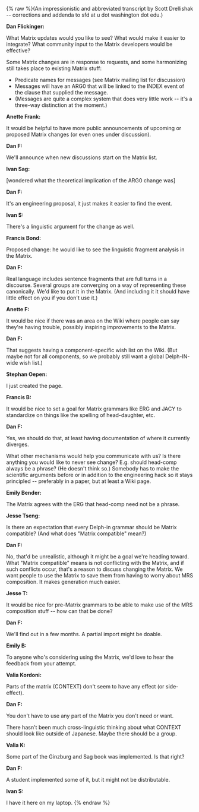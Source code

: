 {% raw %}(An impressionistic and abbreviated transcript by Scott Drellishak --
corrections and addenda to sfd at u dot washington dot edu.)

**Dan Flickinger:**

What Matrix updates would you like to see? What would make it easier to
integrate? What community input to the Matrix developers would be
effective?

Some Matrix changes are in response to requests, and some harmonizing
still takes place to existing Matrix stuff:

- Predicate names for messages (see Matrix mailing list for
discussion)
- Messages will have an ARG0 that will be linked to the INDEX event of
the clause that supplied the message.
- (Messages are quite a complex system that does very little work --
it's a three-way distinction at the moment.)

**Anette Frank:**

It would be helpful to have more public announcements of upcoming or
proposed Matrix changes (or even ones under discussion).

**Dan F:**

We'll announce when new discussions start on the Matrix list.

**Ivan Sag:**

\[wondered what the theoretical implication of the ARG0 change was\]

**Dan F:**

It's an engineering proposal, it just makes it easier to find the event.

**Ivan S:**

There's a linguistic argument for the change as well.

**Francis Bond:**

Proposed change: he would like to see the linguistic fragment analysis
in the Matrix.

**Dan F:**

Real language includes sentence fragments that are full turns in a
discourse. Several groups are converging on a way of representing these
canonically. We'd like to put it in the Matrix. (And including it it
should have little effect on you if you don't use it.)

**Anette F:**

It would be nice if there was an area on the Wiki where people can say
they're having trouble, possibly inspiring improvements to the Matrix.

**Dan F:**

That suggests having a component-specific wish list on the Wiki. (But
maybe not for all components, so we probably still want a global
Delph-IN-wide wish list.)

**Stephan Oepen:**

I just created the page.

**Francis B:**

It would be nice to set a goal for Matrix grammars like ERG and JACY to
standardize on things like the spelling of head-daughter, etc.

**Dan F:**

Yes, we should do that, at least having documentation of where it
currently diverges.

What other mechanisms would help you communicate with us? Is there
anything you would like to never see change? E.g. should head-comp
always be a phrase? (He doesn't think so.) Somebody has to make the
scientific arguments before or in addition to the engineering hack so it
stays principled -- preferably in a paper, but at least a Wiki page.

**Emily Bender:**

The Matrix agrees with the ERG that head-comp need not be a phrase.

**Jesse Tseng:**

Is there an expectation that every Delph-in grammar should be Matrix
compatible? (And what does "Matrix compatible" mean?)

**Dan F:**

No, that'd be unrealistic, although it might be a goal we're heading
toward. What "Matrix compatible" means is not conflicting with the
Matrix, and if such conflicts occur, that's a reason to discuss changing
the Matrix. We want people to use the Matrix to save them from having to
worry about MRS composition. It makes generation much easier.

**Jesse T:**

It would be nice for pre-Matrix grammars to be able to make use of the
MRS composition stuff -- how can that be done?

**Dan F:**

We'll find out in a few months. A partial import might be doable.

**Emily B:**

To anyone who's considering using the Matrix, we'd love to hear the
feedback from your attempt.

**Valia Kordoni:**

Parts of the matrix (CONTEXT) don't seem to have any effect (or
side-effect).

**Dan F:**

You don't have to use any part of the Matrix you don't need or want.

There hasn't been much cross-linguistic thinking about what CONTEXT
should look like outside of Japanese. Maybe there should be a group.

**Valia K:**

Some part of the Ginzburg and Sag book was implemented. Is that right?

**Dan F:**

A student implemented some of it, but it might not be distributable.

**Ivan S:**

I have it here on my laptop.
<update date omitted for speed>{% endraw %}